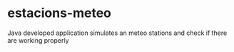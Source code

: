 estacions-meteo
===============

Java developed application simulates an meteo stations and check if there are working properly
